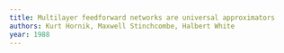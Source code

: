 ```yaml
---
title: Multilayer feedforward networks are universal approximators
authors: Kurt Hornik, Maxwell Stinchcombe, Halbert White
year: 1988
---
```


